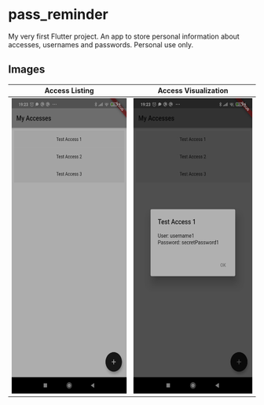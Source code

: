 # pass_reminder

My very first Flutter project. An app to store personal information about accesses, usernames and passwords.
Personal use only.

## Images
Access Listing             |  Access Visualization
:-------------------------:|:-------------------------:
<img src="https://github.com/igorgonribs/pass_reminder/blob/master/images/1635114276824.jpg?raw=true" width="280" height="600">  |  <img src="https://github.com/igorgonribs/pass_reminder/blob/master/images/1635114276818.jpg?raw=true" width="280" height="600">




